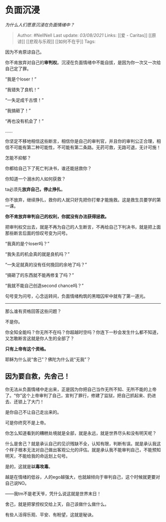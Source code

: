 # 负面沉浸
*为什么人们愿意沉浸在负面情绪中？*

> Author: #NellNell 
Last update: *03/08/2021* 
Links: [[爱 - Caritas]] [[原谅]] [[悲观与乐观]] [[如何不在乎]]
Tags:   
  

因为不肯原谅自己。

你不肯放弃对自己的**审判权**。沉浸在负面情绪中不能自拔，是因为你一次又一次给自己定了罪。

“我是个loser！”

“我错失了良机！”

“一失足成千古恨！”

“我搞砸了！”

“再也没有机会了！”

……

你坚定不移地相信这些断言，相信你是自己的审判官，并且你的审判公正合理，相信不可能有第二种可能性，不可能有第二条路。无药可救，无路可退，无计可施！

怎能不抑郁？

你都给自己下了死亡判决书，谁还能拯救你？

你知道一个溺水的人如何获救？

ta必须先**放弃自己，停止挣扎**。

你不放弃，继续挣扎，救你的人就只好先把你打晕才能施救。这是救生员要学的第一课。

**你不肯放弃审判自己的权利，你就没有办法获得拯救。**

把审判权交出去，就是不再为自己的人生断言，不再给自己下判决书，就是把上面那些断言后面的惊叹号变为问号。

“我真的是个loser吗？”

“我失去的机会真的就是良机吗？”

“一失足就真的没有任何挽回的余地了吗？”

“搞砸了的东西就不能再修复了吗？”

“我就不能自己创造second chance吗？”

句号变为问号，心念运转间，负面情绪构筑的黑暗囚牢中就有了第一道光。

---

那么谁有资格回答这些问题？

不是你。

你全知全能吗？你无所不在吗？你超越时空吗？你连下一秒会发生什么都不知道，又怎敢断言这就是你人生的全部了？

**只有上帝有这个资格。**

耶稣为什么说“舍己”？佛陀为什么说“无我”？

## 因为要自救，先舍己！

你无法从负面情绪中走出来，正是因为你把自己当作无所不知、无所不能的上帝了。“你”这个上帝审判了自己，宣判了罪行，修建了监狱，把自己抓起来、扔进去、还锁上了大门！

是你自己不让自己走出来的。

可是你终究不是上帝。

你怎么知道看到的糟糕处境就是全部，就是永远，就是世界尽头和没有明天呢？

什么是舍己？就是承认自己的见识残缺不全，认知有限，判断有误。就是承认我这个样子根本无法对自己做出客观公允的评估。就是承认我不能审判自己，不能预知明天，不能给我的命运划上句号。

是的，这就是**以毒攻毒**。

越是在情绪的低谷，人的ego越强大，也就越倾向于审判自己，这个时候就更要对自己说NO。

——我tm不是老天爷，凭什么说这就是世界末日！

舍己，就是把掌控权交给上天，自己该做什么做什么。

有些人活得乐观、平安、有盼望，这就是秘诀。
